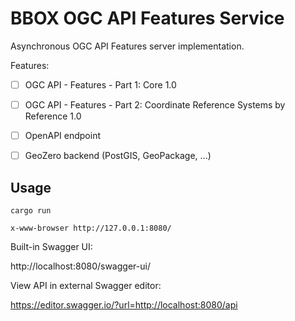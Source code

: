 BBOX OGC API Features Service
=============================

Asynchronous OGC API Features server implementation.

Features:
- [ ] OGC API - Features - Part 1: Core 1.0
- [ ] OGC API - Features - Part 2: Coordinate Reference Systems by Reference 1.0
- [ ] OpenAPI endpoint
- [ ] GeoZero backend (PostGIS, GeoPackage, ...)


## Usage

    cargo run

    x-www-browser http://127.0.0.1:8080/

Built-in Swagger UI:

http://localhost:8080/swagger-ui/

View API in external Swagger editor:

https://editor.swagger.io/?url=http://localhost:8080/api
